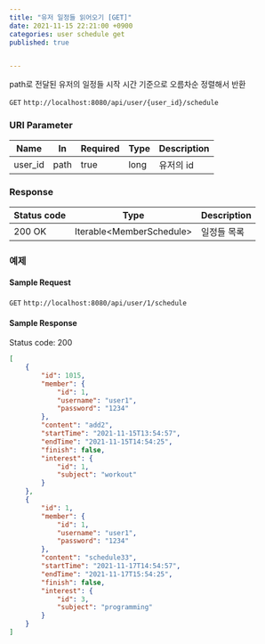 ```yaml
---
title: "유저 일정들 읽어오기 [GET]"
date: 2021-11-15 22:21:00 +0900
categories: user schedule get
published: true


---
```


path로 전달된 유저의 일정들 시작 시간 기준으로 오름차순 정렬해서 반환

`GET` `http://localhost:8080/api/user/{user_id}/schedule`

### URI Parameter

| Name    | In   | Required | Type | Description |
| ------- | ---- | -------- | ---- | ----------- |
| user_id | path | true     | long | 유저의 id   |

### Response

| Status code | Type                      | Description |
| ----------- | ------------------------- | ----------- |
| 200 OK      | Iterable\<MemberSchedule> | 일정들 목록 |



### 예제

#### Sample Request

`GET` `http://localhost:8080/api/user/1/schedule`

#### Sample Response

Status code: 200

```json
[
    {
        "id": 1015,
        "member": {
            "id": 1,
            "username": "user1",
            "password": "1234"
        },
        "content": "add2",
        "startTime": "2021-11-15T13:54:57",
        "endTime": "2021-11-15T14:54:25",
        "finish": false,
        "interest": {
            "id": 1,
            "subject": "workout"
        }
    },
    {
        "id": 1,
        "member": {
            "id": 1,
            "username": "user1",
            "password": "1234"
        },
        "content": "schedule33",
        "startTime": "2021-11-17T14:54:57",
        "endTime": "2021-11-17T15:54:25",
        "finish": false,
        "interest": {
            "id": 3,
            "subject": "programming"
        }
    }
]
```

